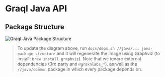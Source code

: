 # Graql Java API

## Package Structure

![Graql Java Package Structure](../docs/java-package-structure.png)

> To update the diagram above, run `docs/deps.sh //java/... java-package-structure` and it will regenerate the image using Graphviz (to install: `brew install graphviz`). Note that we ignore external dependencies (3rd party and `@graknlabs_*`), as well as the `//java/common` package in which every package depends on.
